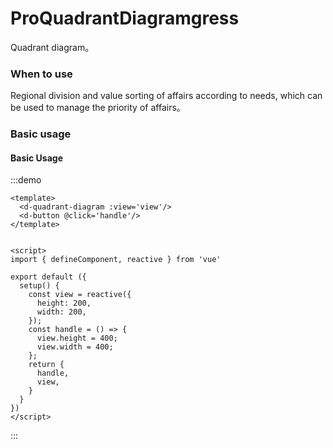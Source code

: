 # ProQuadrantDiagramgress

Quadrant diagram。

### When to use

Regional division and value sorting of affairs according to needs, which can be used to manage the priority of affairs。

### Basic usage

<h4>Basic Usage</h4>

:::demo

```vue
<template>
  <d-quadrant-diagram :view='view'/>
  <d-button @click='handle'/>
</template>


<script>
import { defineComponent, reactive } from 'vue'

export default ({
  setup() {
    const view = reactive({
      height: 200,
      width: 200,
    });
    const handle = () => {
      view.height = 400;
      view.width = 400;
    };
    return {
      handle,
      view,
    }
  }
})
</script>
```

:::
